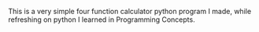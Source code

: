 This is a very simple four function calculator python program I made, while refreshing on python I learned in Programming Concepts.
